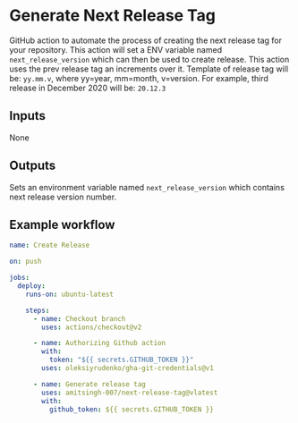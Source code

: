 # Generate Next Release Tag

GitHub action to automate the process of creating the next release tag for your repository.
This action will set a ENV variable named `next_release_version` which can then be used to create release.
This action uses the prev release tag an increments over it.
Template of release tag will be: `yy.mm.v`, where yy=year, mm=month, v=version.
For example, third release in December 2020 will be: `20.12.3`

## Inputs

None

## Outputs

Sets an environment variable named `next_release_version` which contains next release version number.

## Example workflow

```yaml
name: Create Release

on: push

jobs:
  deploy:
    runs-on: ubuntu-latest

    steps:
      - name: Checkout branch
        uses: actions/checkout@v2

      - name: Authorizing Github action
        with:
          token: "${{ secrets.GITHUB_TOKEN }}"
        uses: oleksiyrudenko/gha-git-credentials@v1

      - name: Generate release tag
        uses: amitsingh-007/next-release-tag@vlatest
        with:
          github_token: ${{ secrets.GITHUB_TOKEN }}
```
